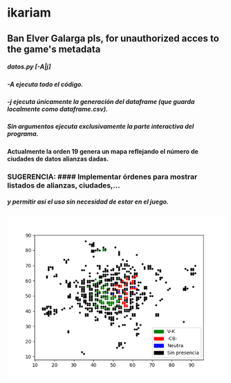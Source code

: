 # ikariam

## Ban Elver Galarga pls, for unauthorized acces to the game's metadata

##### datos.py [-A|j]
#####  -A ejecuta todo el código.
#####  -j ejecuta únicamente la generación del dataframe (que guarda localmente como dataframe.csv).
#####  Sin argumentos ejecuta exclusivamente la parte interactiva del programa.


#### Actualmente la orden 19 genera un mapa reflejando el número de ciudades de datos alianzas dadas.

### SUGERENCIA: #### Implementar órdenes para mostrar listados de alianzas, ciudades,...
##### y permitir así el uso sin necesidad de estar en el juego.

![alt text](map.png "Map")
